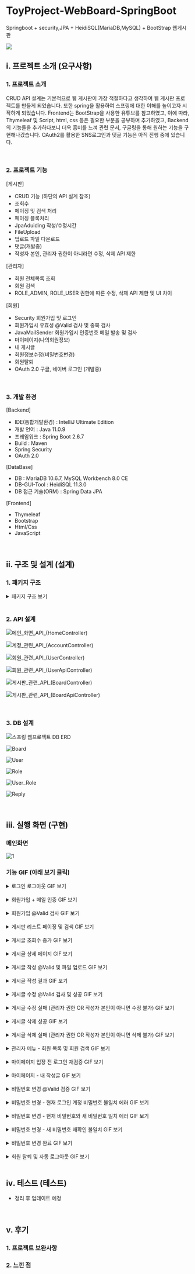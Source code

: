 # ToyProject-WebBoard-SpringBoot
Springboot + security,JPA + HeidiSQL(MariaDB,MySQL) + BootStrap 웹게시판

<img src="https://user-images.githubusercontent.com/86394597/180389566-60dddd57-7c70-4d13-8027-9b4d729bfd88.JPG">

## ⅰ. 프로젝트 소개 (요구사항)
### 1. 프로젝트 소개
CRUD API 설계는 기본적으로 웹 게시판이 가장 적절하다고 생각하여 웹 게시판 프로젝트를 만들게 되었습니다. 또한 spring을 활용하여 스프링에 대한 이해를 높이고자 시작하게 되었습니다.
Frontend는 BootStrap을 사용한 유튜브를 참고하였고, 이에 따라, Thymeleaf 및 Script, html, css 등은 필요한 부분을 공부하며 추가하였고, Backend의 기능들을 추가하다보니 더욱 흥미를 느껴 관련 문서, 구글링을 통해 원하는 기능을 구현해나갔습니다. OAuth2를 활용한 SNS로그인과 댓글 기능은 아직 진행 중에 있습니다.

<br>

### 2. 프로젝트 기능

[게시판]
- CRUD 기능 (하단의 API 설계 참조)
- 조회수
- 페이징 및 검색 처리
- 페이징 블록처리
- JpaAduiding 작성/수정시간
- FileUpload
- 업로드 파일 다운로드
- 댓글(개발중)
- 작성자 본인, 관리자 권한이 아니라면 수정, 삭제 API 제한

[관리자]
- 회원 전체목록 조회
- 회원 검색
- ROLE_ADMIN, ROLE_USER 권한에 따른 수정, 삭제 API 제한 및 UI 차이

[회원]
- Security 회원가입 및 로그인
- 회원가입시 유효성 @Valid 검사 및 중복 검사
- JavaMailSender 회원가입시 인증번호 메일 발송 및 검사
- 마이페이지(나의회원정보)
- 내 게시글
- 회원정보수정(비밀번호변경)
- 회원탈퇴
- OAuth 2.0 구글, 네이버 로그인 (개발중)

<br>

### 3. 개발 환경
 
[Backend]
- IDE(통합개발환경) : IntelliJ Ultimate Edition
- 개발 언어 : Java 11.0.9
- 프레임워크 : Spring Boot 2.6.7
- Build : Maven
- Spring Security
- OAuth 2.0
 
[DataBase]
- DB : MariaDB 10.6.7, MySQL Workbench 8.0 CE
- DB-GUI-Tool : HeidiSQL 11.3.0
- DB 접근 기술(ORM) : Spring Data JPA

[Frontend]
- Thymeleaf
- Bootstrap
- Html/Css
- JavaScript
 
<br>

## ⅱ. 구조 및 설계 (설계)
### 1. 패키지 구조
<details>
<summary>패키지 구조 보기</summary>   
 

```
📦src
 ┣ 📂main
 ┃ ┣ 📂java
 ┃ ┃ ┗ 📂com
 ┃ ┃ ┃ ┗ 📂springboard
 ┃ ┃ ┃ ┃ ┗ 📂webboard
 ┃ ┃ ┃ ┃ ┃ ┣ 📂adapter
 ┃ ┃ ┃ ┃ ┃ ┃  ┗ 📜UserAdapter.java
 ┃ ┃ ┃ ┃ ┃ ┣ 📂config
 ┃ ┃ ┃ ┃ ┃ ┃ ┣ 📜CustomUserDetails.java
 ┃ ┃ ┃ ┃ ┃ ┃ ┣ 📜MethodSecurityConfig.java
 ┃ ┃ ┃ ┃ ┃ ┃ ┣ 📜SessionUser.java
 ┃ ┃ ┃ ┃ ┃ ┃ ┗ 📜WebSecurityConfig.java
 ┃ ┃ ┃ ┃ ┃ ┣ 📂controller
 ┃ ┃ ┃ ┃ ┃ ┃ ┣ 📜AccountController.java
 ┃ ┃ ┃ ┃ ┃ ┃ ┣ 📜BoardApiController.java
 ┃ ┃ ┃ ┃ ┃ ┃ ┣ 📜BoardController.java
 ┃ ┃ ┃ ┃ ┃ ┃ ┣ 📜HomeController.java
 ┃ ┃ ┃ ┃ ┃ ┃ ┣ 📜UserApiController.java
 ┃ ┃ ┃ ┃ ┃ ┃ ┗ 📜UserController.java
 ┃ ┃ ┃ ┃ ┃ ┣ 📂dto
 ┃ ┃ ┃ ┃ ┃ ┃ ┣ 📜BoardDto.java
 ┃ ┃ ┃ ┃ ┃ ┃ ┣ 📜BoardViewDto.java
 ┃ ┃ ┃ ┃ ┃ ┃ ┣ 📜PasswordForm.java
 ┃ ┃ ┃ ┃ ┃ ┃ ┗ 📜UserDto.java
 ┃ ┃ ┃ ┃ ┃ ┣ 📂entity
 ┃ ┃ ┃ ┃ ┃ ┃ ┣ 📜Board.java
 ┃ ┃ ┃ ┃ ┃ ┃ ┣ 📜Role.java
 ┃ ┃ ┃ ┃ ┃ ┃ ┣ 📜TimeEntity.java
 ┃ ┃ ┃ ┃ ┃ ┃ ┗ 📜User.java
 ┃ ┃ ┃ ┃ ┃ ┣ 📂repository
 ┃ ┃ ┃ ┃ ┃ ┃ ┣ 📜BoardRepository.java
 ┃ ┃ ┃ ┃ ┃ ┃ ┣ 📜CustomizedUserRepository.java
 ┃ ┃ ┃ ┃ ┃ ┃ ┣ 📜CustomizedUserRepositoryImpl.java
 ┃ ┃ ┃ ┃ ┃ ┃ ┗ 📜UserRepository.java
 ┃ ┃ ┃ ┃ ┃ ┣ 📂serivce
 ┃ ┃ ┃ ┃ ┃ ┃ ┣ 📜BoardService.java
 ┃ ┃ ┃ ┃ ┃ ┃ ┣ 📜ConsoleMailSender.java
 ┃ ┃ ┃ ┃ ┃ ┃ ┣ 📜CustomUserDetailsService.java
 ┃ ┃ ┃ ┃ ┃ ┃ ┗ 📜UserService.java
 ┃ ┃ ┃ ┃ ┃ ┣ 📂validator
 ┃ ┃ ┃ ┃ ┃ ┃ ┣ 📜BoardValidator.java
 ┃ ┃ ┃ ┃ ┃ ┃ ┗ 📜UserValidator.java
 ┃ ┃ ┃ ┃ ┃ ┗ 📜WebboardApplication.java
 ┃ ┗ 📂resources
 ┃ ┃ ┣ 📂static
 ┃ ┃ ┃ ┣ 📂css
 ┃ ┃ ┃ ┃ ┣ 📜join.css
 ┃ ┃ ┃ ┃ ┣ 📜signin.css
 ┃ ┃ ┃ ┃ ┗ 📜stater-template.css
 ┃ ┃ ┃ ┣ 📂files
 ┃ ┃ ┣ 📂templates
 ┃ ┃ ┃ ┣ 📂account
 ┃ ┃ ┃ ┃ ┣ 📜checked-email.html
 ┃ ┃ ┃ ┃ ┣ 📜login.html
 ┃ ┃ ┃ ┃ ┗ 📜register.html
 ┃ ┃ ┃ ┣ 📂board
 ┃ ┃ ┃ ┃ ┣ 📜boardview.html
 ┃ ┃ ┃ ┃ ┣ 📜form.html
 ┃ ┃ ┃ ┃ ┣ 📜list.html
 ┃ ┃ ┃ ┃ ┗ 📜modify.html
 ┃ ┃ ┃ ┣ 📂fragment
 ┃ ┃ ┃ ┃ ┗ 📜common.html
 ┃ ┃ ┃ ┣ 📂message
 ┃ ┃ ┃ ┃ ┗ 📜message.html
 ┃ ┃ ┃ ┣ 📂user
 ┃ ┃ ┃ ┃ ┣ 📜myboardlist.html
 ┃ ┃ ┃ ┃ ┣ 📜mylogin.html
 ┃ ┃ ┃ ┃ ┣ 📜mypage.html
 ┃ ┃ ┃ ┃ ┣ 📜password.html
 ┃ ┃ ┃ ┃ ┗ 📜userlist.html
 ┃ ┃ ┃ ┗ 📜index.html
 ┃ ┃ ┗ 📜application.properties
 ┗ 📂test
 ┃ ┗ 📂java
 ┃ ┃ ┗ 📂com
 ┃ ┃ ┃ ┗ 📂springboard
 ┃ ┃ ┃ ┃ ┗ 📂webboard
 ┃ ┃ ┃ ┃ ┃ ┣ 📂controller
 ┃ ┃ ┃ ┃ ┃ ┃ ┗ 📜AccountControllerTest.java
 ┃ ┃ ┃ ┃ ┃ ┣ 📂service
 ┃ ┃ ┃ ┃ ┃ ┃ ┣ 📜UserServiceTest.java
 ┃ ┃ ┃ ┃ ┃ ┃ ┣ 📜UserServiceTest.java
 ┃ ┃ ┃ ┃ ┃ ┃ ┗ 📜UserServiceTest.java
 ┃ ┃ ┃ ┃ ┃ ┣ 📂dd
 ┃ ┃ ┃ ┃ ┃ ┃ ┗ 📂config
 ┃ ┃ ┃ ┃ ┃ ┃ ┃ ┗ 📜SecurityConfigTest.java
 ┃ ┃ ┃ ┃ ┃ ┣ 📂service
 ┃ ┃ ┃ ┃ ┃ ┃ ┗ 📜dd.java
 ┃ ┃ ┃ ┃ ┃ ┗ 📜BoardApplicationTests.java
 ```

 </details>   
<br>

### 2. API 설계

![메인_화면_API_(HomeController)](https://user-images.githubusercontent.com/86394597/179543694-c9df5462-9472-43ab-8704-eaddade81205.JPG)


![계정_관련_API_(AccountController)](https://user-images.githubusercontent.com/86394597/179543697-4e9c4c32-4f52-419f-b773-eaec2695310e.JPG)


![회원_관련_API_(UserController)](https://user-images.githubusercontent.com/86394597/179543701-f8b36d4e-e731-47eb-bf3b-ef56157f34c9.JPG)


![회원_관련_API_(UserApiController)](https://user-images.githubusercontent.com/86394597/179543704-8619a487-11af-4bd8-a5b6-338bd18ca03f.JPG)


![게시판_관련_API_(BoardController)](https://user-images.githubusercontent.com/86394597/179543709-f106088d-94ad-4046-983e-51cca69ed2e4.JPG)


![게시판_관련_API_(BoardApiController)](https://user-images.githubusercontent.com/86394597/179543711-26b04c7e-7655-464b-9749-16b41df65aec.JPG)

<br>

### 3. DB 설계

![스프링 웹프로젝트 DB ERD](https://user-images.githubusercontent.com/86394597/180385082-70d1b417-332c-41f3-bfce-143752372d9d.JPG)

![Board](https://user-images.githubusercontent.com/86394597/180385062-17a4724a-a58b-4e4a-8888-98bc7ea55581.JPG)

![User](https://user-images.githubusercontent.com/86394597/180385070-4dc0c9db-f839-4fc6-8f05-adfbc2b90ca1.JPG)

![Role](https://user-images.githubusercontent.com/86394597/180385069-e73badab-e55e-4f7e-b627-7a3dd4897f18.JPG)

![User_Role](https://user-images.githubusercontent.com/86394597/180385071-a6916e27-1a07-45fa-9e45-e68aa728b76d.JPG)

![Reply](https://user-images.githubusercontent.com/86394597/180385065-da5a28b0-725b-443a-86de-6db83e0a31ef.JPG)

<br>

## ⅲ. 실행 화면 (구현)

### 메인화면

![1](https://user-images.githubusercontent.com/86394597/180411549-042e6585-917c-4919-aa68-f01b6a7a42cd.JPG)

### 기능 GIF (아래 보기 클릭)
<details>
<summary>로그인 로그아웃 GIF 보기</summary>
 
![1 로그인, 로그아웃](https://user-images.githubusercontent.com/86394597/180460125-dcff68fe-7418-4d53-adc6-cfa824763396.gif)
- SpringSecurity 로그인, 로그아웃
- OAuth2 SNS Naver, Kakao 로그인 (개발중)

 <br>

 ![관리자](https://user-images.githubusercontent.com/86394597/180470092-241aa1e7-d540-403d-8fa0-7733e028d8e0.JPG)

 ![유저](https://user-images.githubusercontent.com/86394597/180470111-b424aeaf-f7a8-478a-9c0d-4312eb08028e.jpg)

- ROLE_ADMIN, ROLE_USER 권한 차이 설정 (API제한, UI)
- Header 부분에 권한 표시
- 관리자의 경우, Header 상단 메뉴에 회원목록
</details>

<br>

<details>
<summary>회원가입 + 메일 인증 GIF 보기</summary>
 
![2](https://user-images.githubusercontent.com/86394597/180460135-eeb480b2-3889-4545-953c-4aaadc3d3e2f.gif)
- @Valid를 이용한 Form 검증
- 입력 규칙이 틀리면, Error를 화면에 표시 
- JavaMailSender를 이용한 이메일 인증
- 사용자가 입력한 이메일로 5자리 인증코드 전송
- 메일 정상발송 시, 알림창 표시 후 인증번호 입력칸 활성화
- 인증코드 일치 시, 알림창 표시 후 입력한 이메일 수정 불가능 하도록 비활성화
- 인증코드 일치 시, 가입하기 버튼 활성화
- 회원가입 성공 시, 알림창 
</details>

<br>

<details>
<summary>회원가입 @Valid 검사 GIF 보기</summary>

![3](https://user-images.githubusercontent.com/86394597/180460139-4d0770ed-115c-41c9-8d1d-809f5687002d.gif)
- @Valid를 이용한 Form 검증
- 입력 규칙이 틀리면, Error를 화면에 표시  
</details>

<br>

<details>
<summary>게시판 리스트 페이징 및 검색 GIF 보기</summary>
 
![4  게시판리스트 화면](https://user-images.githubusercontent.com/86394597/180460144-f75fde25-302b-47a4-b5bf-b4adfc982033.gif)
- 제목이나 내용을 포함하는 키워드로 게시물 검색 기능
- 게시글 조회수 기능
- 게시판 리스트 작성시간 수정시간 기능 추가 JpaAuditing
- DB에 등록된 게시글을 최근 작성시간/수정시간 기준 정렬
- 아래 페이징처리된 버튼을 통해 분할처리된 페이지들에 등록된 게시글을 확인 가능, 현재 페이지는 회색 표기(게시글 리스트 페이징처리 기능)
- 게시글 리스트 페이지 Paging 처리
- Paging 블록 처리 5단위로 넘어가도록 처리
</details>
 
<br>

<details>
<summary>게시글 조회수 증가 GIF 보기</summary>
 
![5,6  게시글 조회수 증가](https://user-images.githubusercontent.com/86394597/180460148-2288f103-2261-43f3-b125-7d0ca5b1dd61.gif)
- 게시글 클릭 시, 조회수 증가
</details>

<br>

<details>
<summary>게시글 상세 페이지 GIF 보기</summary>
 
![5,6  게시글상세](https://user-images.githubusercontent.com/86394597/180460149-52736384-04e2-4ade-b352-522b2865ec5e.gif)
- 수정폼, 상세글, 작성폼 모듈 분리 및 JpaAuditing(작성,수정시간)
- FileUpload 기능
- 조회수 기능
- 업로드된 파일 상세페이지에 출력
- 업로드한 이미지 출력 및 다운
- 댓글 기능 (개발중)
 
<br>
 
- 파일다운 버튼 클릭 시, 이미지를 저장 가능한 페이지로 이동
- 뒤로가기 버튼 클릭 시, 게시글 리스트 페이지로 이동
 
<br>
 
- 수정 버튼 클릭 시, 수정권한체크(작성자 본인 OR 관리자 권한)
- 수정 성공 시, 완료 알림창을 띄운 후 게시글 리스트 페이지로 이동
- 수정 실패 시, 권한 에러 알림창을 띄운 후 해당 게시글로 리다이렉트
 
<br>
 
- 삭제 버튼 클릭 시, 삭제권한체크(작성자 본인 OR 관리자 권한)
- 삭제 성공 시, 완료 알림창을 띄운 후 게시글 리스트 페이지로 이동
- 삭제 실패 시, 권한 에러 알림창을 띄운 후 해당 게시글로 리다이렉트
</details>
 
<br>

<details>
<summary>게시글 작성 @Valid 및 파일 업로드 GIF 보기</summary>
 
![7 작성](https://user-images.githubusercontent.com/86394597/180460152-f335cfa4-3002-48f8-a8c6-df0da2bbb848.gif)
- Validator를 이용한 Form 검증
- 입력 규칙이 틀리면, Error를 화면에 표시 
- 파일 선택 버튼 클릭 시, 파일 업로드 가능 (파일 업로드 기능)
- 확인 버튼 클릭 시, 등록완료 알림창을 띄운 후 게시글 리스트 페이지로 이동
- 취소 버튼 클릭 시, 게시글 리스트로 이동
</details>
 
<br>

<details>
<summary>게시글 작성 결과 GIF 보기</summary>
 
![7 작성결과](https://user-images.githubusercontent.com/86394597/180460154-36c8a4c3-9157-422f-8804-af4dace08d06.gif)
 
</details>

<br>

<details>
<summary>게시글 수정 @Valid 검사 및 성공 GIF 보기</summary>
 
![8](https://user-images.githubusercontent.com/86394597/180460155-30ec2444-f4d1-4571-be88-edd25ef431f3.gif)
- Validator를 이용한 Form 검증
- 입력 규칙이 틀리면, Error를 화면에 표시 
- 수정 버튼을 클릭하여 수정폼에 들어오면, 원문 게시글의 내용을 미리 수정폼에 위치시켜둔다.
- 파일 업로드 기능
- 확인 버튼 클릭 시, 수정완료 알림창을 띄운 후 게시글 리스트 페이지로 이동 (게시글 수정메세지 기능)
- 취소 버튼 클릭 시, 이전 게시글로 재이동
</details>
 
<br>

<details>
<summary>게시글 수정 실패 (관리자 권한 OR 작성자 본인이 아니면 수정 불가) GIF 보기</summary>
 
![9](https://user-images.githubusercontent.com/86394597/180460156-e881948a-482f-462d-b0fb-610efc091462.gif)
 
</details>
 
<br>

<details>
<summary>게시글 삭제 성공 GIF 보기</summary>
 
![10](https://user-images.githubusercontent.com/86394597/180460158-37ce9a6a-6a18-4d99-ba14-d8febd3a01d2.gif)
- 삭제 버튼 클릭 시, 삭제완료 알림창을 띄운 후 게시글 리스트 페이지로 이동 
</details>
 
<br>

<details>
<summary>게시글 삭제 실패 (관리자 권한 OR 작성자 본인이 아니면 삭제 불가) GIF 보기</summary>
 
![11](https://user-images.githubusercontent.com/86394597/180460160-40d5e5dd-1181-42d9-8cf5-3b48a8c5d0eb.gif)

</details>
 
<br>

<details>
<summary>관리자 메뉴 - 회원 목록 및 회원 검색 GIF 보기</summary>
 
![12](https://user-images.githubusercontent.com/86394597/180460162-e0886e37-344e-4ce1-b39e-ef50dac9069c.gif)
- 관리자 메뉴
- 키워드를 포함하는 아이디를 가진 회원 검색 기능
- 전체 회원 수 표시
- 회원 가입일 JpaAuditing 표시
</details>
 
<br>

<details>
<summary>마이페이지 입장 전 로그인 재검증 GIF 보기</summary>

![13](https://user-images.githubusercontent.com/86394597/180460164-f7d5c5bb-4392-49f6-a83d-664ef14deeda.gif)
- 현재 로그인한 사용자의 비밀번호를 재검증
- 현재 로그인한 사용자의 회원 정보
- 해당 로그인한 사용자가 작성한 게시글 리스트
- 비밀번호 변경기능
- 회원 탈퇴 기능
</details>
 
<br>

<details>
<summary>마이페이지 - 내 작성글 GIF 보기</summary>
 
![14](https://user-images.githubusercontent.com/86394597/180460167-96207d0d-9680-4227-b297-a35c15bd625b.gif)
- 제목이나 내용을 포함하는 키워드로 게시물 검색 기능
- 전체 게시물 수 표시
- 게시글 조회수 기능
- 게시판 리스트 작성시간 수정시간 기능 추가 JpaAuditing
- DB에 등록된 게시글을 최근 작성시간/수정시간 기준 정렬
- 아래 페이징처리된 버튼을 통해 분할처리된 페이지들에 등록된 게시글을 확인 가능, 현재 페이지는 회색 표기(게시글 리스트 페이징처리 기능)
- 게시글 리스트 페이지 Paging 처리
- Paging 블록 처리 5단위로 넘어가도록 처리
</details>
 
<br>

<details>
<summary>비밀번호 변경 @Valid 검증 GIF 보기</summary>
 
![15](https://user-images.githubusercontent.com/86394597/180460169-f9113220-eab0-46a9-bc81-9cd879a1af4c.gif)
- @Valid를 이용한 Form 검증
- 입력 규칙이 틀리면, Error를 화면에 표시 
</details>
 
<br>

<details>
<summary>비밀번호 변경 - 현재 로그인 계정 비밀번호 불일치 에러 GIF 보기</summary>
- 현재 로그인한 사용자의 비밀번호가 불일치 시 에러 알림 
![16](https://user-images.githubusercontent.com/86394597/180460173-be8034ac-368e-4378-85ec-1cce9b1b6a31.gif)
 
</details>
  
<br>

<details>
<summary>비밀번호 변경 - 현재 비밀번호와 새 비밀번호 일치 에러 GIF 보기</summary>
 
![17](https://user-images.githubusercontent.com/86394597/180460174-087d7dc8-cafd-435c-b2ae-bf3912d64cba.gif)
- 현재 로그인한 사용자의 비밀번호와 새 비밀번호가 일치 시 에러 알림
</details>
  
<br>

<details>
<summary>비밀번호 변경 - 새 비밀번호 재확인 불일치 GIF 보기</summary>
- 새 비밀번호와 새 비밀번호 재확인이 불일치 시 에러 알림
![18](https://user-images.githubusercontent.com/86394597/180460176-57564c98-4a94-4013-ae2f-475af3e9b6ed.gif)
 
</details>
  
<br>

<details>
<summary>비밀번호 변경 완료 GIF 보기</summary>
 
![19](https://user-images.githubusercontent.com/86394597/180460178-512a5f06-e219-4755-b9be-98ed82f04957.gif)
- 로그아웃 후 변경된 비밀번호로 정상 로그인이 된다.
</details>
 
<br>

<details>
<summary>회원 탈퇴 및 자동 로그아웃 GIF 보기</summary>

![20](https://user-images.githubusercontent.com/86394597/180460181-fc9c3f41-a846-4eb0-b6c9-691172d9b3f9.gif)
- 회원 탈퇴 시, 작성한 게시글 전체 삭제
- 회원 탈퇴 시, 그 즉시 해당 아이디 자동 로그아웃
</details>
 
<br>

## ⅳ. 테스트 (테스트)
- 정리 후 업데이트 예정


<br>

## ⅴ. 후기

### 1. 프로젝트 보완사항

### 2. 느낀 점 












